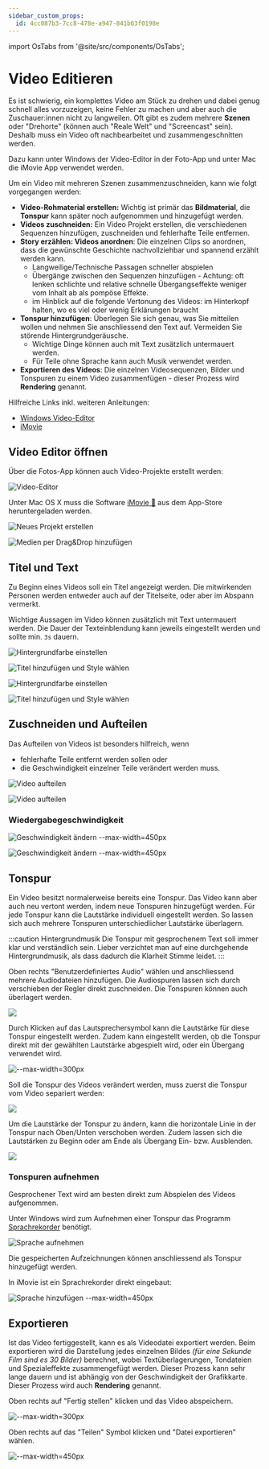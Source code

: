 ```yaml
---
sidebar_custom_props:
  id: 4cc087b3-7cc8-478e-a947-841b63f0198e
---
```


import OsTabs from '@site/src/components/OsTabs';

# Video Editieren

Es ist schwierig, ein komplettes Video am Stück zu drehen und dabei genug schnell alles vorzuzeigen, keine Fehler zu machen und aber auch die Zuschauer:innen nicht zu langweilen. Oft gibt es zudem mehrere **Szenen** oder "Drehorte" (können auch "Reale Welt" und "Screencast" sein). Deshalb muss ein Video oft nachbearbeitet und zusammengeschnitten werden.

Dazu kann unter Windows der Video-Editor in der Foto-App und unter Mac die iMovie App verwendet werden.

Um ein Video mit mehreren Szenen zusammenzuschneiden, kann wie folgt vorgegangen werden:
- **Video-Rohmaterial erstellen:** Wichtig ist primär das **Bildmaterial**, die **Tonspur** kann später noch aufgenommen und hinzugefügt werden.
- **Videos zuschneiden:** Ein Video Projekt erstellen, die verschiedenen Sequenzen hinzufügen, zuschneiden und fehlerhafte Teile entfernen.
- **Story erzählen: Videos anordnen**: Die einzelnen Clips so anordnen, dass die gewünschte Geschichte nachvollziehbar und spannend erzählt werden kann.
  - Langweilige/Technische Passagen schneller abspielen
  - Übergänge zwischen den Sequenzen hinzufügen - Achtung: oft lenken schlichte und relative schnelle Übergangseffekte weniger vom Inhalt ab als pompöse Effekte.
  - im Hinblick auf die folgende Vertonung des Videos: im Hinterkopf halten, wo es viel oder wenig Erklärungen braucht
- **Tonspur hinzufügen**: Überlegen Sie sich genau, was Sie mitteilen wollen und nehmen Sie anschliessend den Text auf. Vermeiden Sie störende Hintergrundgeräusche.
  - Wichtige Dinge können auch mit Text zusätzlich untermauert werden.
  - Für Teile ohne Sprache kann auch Musik verwendet werden. 
- **Exportieren des Videos**: Die einzelnen Videosequenzen, Bilder und Tonspuren zu einem Video zusammenfügen - dieser Prozess wird **Rendering** genannt.



Hilfreiche Links inkl. weiteren Anleitungen:
- [Windows Video-Editor](https://support.microsoft.com/de-de/windows/erstellen-von-filmen-mit-einem-video-editor-94e651f8-a5be-ae03-3c50-e49f013d47f6)
- [iMovie](https://www.apple.com/imovie/)

## Video Editor öffnen

<OsTabs>
<TabItem value="win">

Über die Fotos-App können auch Video-Projekte erstellt werden:

![Video-Editor](images/win/01-video-editor.png)

</TabItem>
<TabItem value="mac">

Unter Mac OS X muss die Software [iMovie 🔗](https://www.apple.com/de/imovie/) aus dem App-Store heruntergeladen werden.

![Neues Projekt erstellen](images/mac/01-video-editor.png)

![Medien per Drag&Drop hinzufügen](images/mac/01-video-editor_b.png)

</TabItem>
</OsTabs>

## Titel und Text

Zu Beginn eines Videos soll ein Titel angezeigt werden. Die mitwirkenden Personen werden entweder auch auf der Titelseite, oder aber im Abspann vermerkt.

Wichtige Aussagen im Video können zusätzlich mit Text untermauert werden. Die Dauer der Texteinblendung kann jeweils eingestellt werden und sollte min. `3s` dauern.

<OsTabs>
<TabItem value="win">

![Hintergrundfarbe einstellen](images/win/02-video-editor-bg-color.png)

![Titel hinzufügen und Style wählen](images/win/03-video-editor-bg-text.png)

</TabItem>
<TabItem value="mac">

![Hintergrundfarbe einstellen](images/mac/02-video-editor-bg-color.png)

![Titel hinzufügen und Style wählen](images/mac/03-video-editor-bg-text.png)

</TabItem>
</OsTabs>

## Zuschneiden und Aufteilen

Das Aufteilen von Videos ist besonders hilfreich, wenn
- fehlerhafte Teile entfernt werden sollen oder
- die Geschwindigkeit einzelner Teile verändert werden muss.

<OsTabs>
<TabItem value="win">

![Video aufteilen](images/win/04-video-editor-split.png)

</TabItem>
<TabItem value="mac">

![Video aufteilen](images/mac/04-video-editor-split.png)

</TabItem>
</OsTabs>

### Wiedergabegeschwindigkeit

<OsTabs>
<TabItem value="win">

![Geschwindigkeit ändern --max-width=450px](images/win/05-video-editor-speed.png)

</TabItem>
<TabItem value="mac">

![Geschwindigkeit ändern --max-width=450px](images/mac/05-video-editor-speed.png)

</TabItem>
</OsTabs>

## Tonspur

Ein Video besitzt normalerweise bereits eine Tonspur. Das Video kann aber auch neu vertont werden, indem neue Tonspuren hinzugefügt werden. Für jede Tonspur kann die Lautstärke individuell eingestellt werden. So lassen sich auch mehrere Tonspuren unterschiedlicher Lautstärke überlagern.

:::caution Hintergrundmusik
Die Tonspur mit gesprochenem Text soll immer klar und verständlich sein. Lieber verzichtet man auf eine durchgehende Hintergrundmusik, als dass dadurch die Klarheit Stimme leidet.
:::

<OsTabs>
<TabItem value="win">

Oben rechts "Benutzerdefiniertes Audio" wählen und anschliessend mehrere Audiodateien hinzufügen. Die Audiospuren lassen sich durch verschieben der Regler direkt zuschneiden. Die Tonspuren können auch überlagert werden.   

![](images/win/07-video-editor-sound-1.png)

Durch Klicken auf das Lautsprechersymbol kann die Lautstärke für diese Tonspur eingestellt werden. Zudem kann eingestellt werden, ob die Tonspur direkt mit der gewählten Lautstärke abgespielt wird, oder ein Übergang verwendet wird.

![--max-width=300px](images/win/08-video-editor-sound-2.png)

</TabItem>
<TabItem value="mac">

Soll die Tonspur des Videos verändert werden, muss zuerst die Tonspur vom Video separiert werden: 

![](images/mac/07-video-editor-separate-sound.png)

Um die Lautstärke der Tonspur zu ändern, kann die horizontale Linie in der Tonspur nach Oben/Unten verschoben werden. Zudem lassen sich die Lautstärken zu Beginn oder am Ende als Übergang Ein- bzw. Ausblenden.

![](images/mac/07-video-editor-sound-1.png)
</TabItem>
</OsTabs>

### Tonspuren aufnehmen

Gesprochener Text wird am besten direkt zum Abspielen des Videos aufgenommen.

<OsTabs>
<TabItem value="win">

Unter Windows wird zum Aufnehmen einer Tonspur das Programm [Sprachrekorder](https://support.microsoft.com/de-de/windows/verwendung-des-sprachrekorders-6fbb53d5-0539-abda-a9a4-0bcb84a778e7) benötigt.

![Sprache aufnehmen](images/win/06-video-editor-speech.png)

Die gespeicherten Aufzeichnungen können anschliessend als Tonspur hinzugefügt werden.

</TabItem>
<TabItem value="mac">

In iMovie ist ein Sprachrekorder direkt eingebaut:

![Sprache hinzufügen --max-width=450px](images/mac/06-video-editor-speech.png)

</TabItem>
</OsTabs>

## Exportieren

Ist das Video fertiggestellt, kann es als Videodatei exportiert werden. Beim exportieren wird die Darstellung jedes einzelnen Bildes *(für eine Sekunde Film sind es 30 Bilder)* berechnet, wobei Textüberlagerungen, Tondateien und Spezialeffekte zusammengefügt werden. Dieser Prozess kann sehr lange dauern und ist abhängig von der Geschwindigkeit der Grafikkarte. Dieser Prozess wird auch **Rendering** genannt.

<OsTabs>
<TabItem value="win">

Oben rechts auf "Fertig stellen" klicken und das Video abspeichern.

![--max-width=300px](images/win/09-video-editor-export.png)

</TabItem>
<TabItem value="mac">

Oben rechts auf das "Teilen" Symbol klicken und "Datei exportieren" wählen.

![--max-width=450px](images/mac/09-video-editor-export.png)

</TabItem>
</OsTabs>

